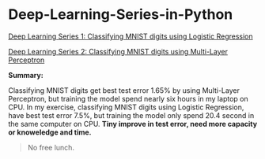 # Deep-Learning-Series-in-Python

[Deep Learning Series 1: Classifying MNIST digits using Logistic Regression](http://nbviewer.jupyter.org/github/yishi/Deep-Learning-Series-in-Python/blob/master/deep_learning_series_1.ipynb)


[Deep Learning Series 2: Classifying MNIST digits using Multi-Layer Perceptron](http://nbviewer.jupyter.org/github/yishi/Deep-Learning-Series-in-Python/blob/master/deep_learning_series_2.ipynb)

**Summary:**

Classifying MNIST digits get best test error 1.65% by using Multi-Layer Perceptron, but training the model spend nearly six hours in my laptop on CPU.
In my exercise, classifying MNIST digits using Logistic Regression, have best test error 7.5%, but training the model only spend 20.4 second in the same computer on CPU.
**Tiny improve in test error, need more capacity or knoweledge and time.**
> No free lunch.
